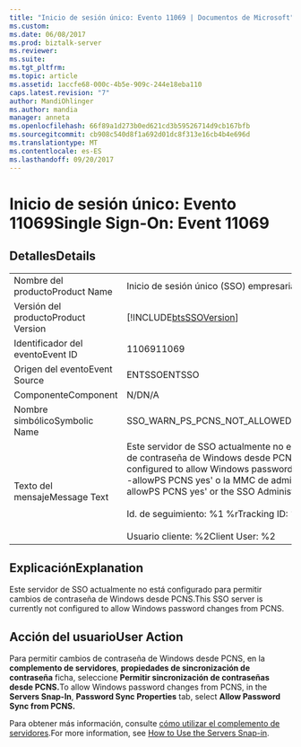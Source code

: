 ```yaml
---
title: "Inicio de sesión único: Evento 11069 | Documentos de Microsoft"
ms.custom: 
ms.date: 06/08/2017
ms.prod: biztalk-server
ms.reviewer: 
ms.suite: 
ms.tgt_pltfrm: 
ms.topic: article
ms.assetid: 1accfe68-000c-4b5e-909c-244e18eba110
caps.latest.revision: "7"
author: MandiOhlinger
ms.author: mandia
manager: anneta
ms.openlocfilehash: 66f89a1d273b0ed621cd3b59526714d9cb167bfb
ms.sourcegitcommit: cb908c540d8f1a692d01dc8f313e16cb4b4e696d
ms.translationtype: MT
ms.contentlocale: es-ES
ms.lasthandoff: 09/20/2017
---
```

# <a name="single-sign-on-event-11069"></a><span data-ttu-id="4b4b6-102">Inicio de sesión único: Evento 11069</span><span class="sxs-lookup"><span data-stu-id="4b4b6-102">Single Sign-On: Event 11069</span></span>
## <a name="details"></a><span data-ttu-id="4b4b6-103">Detalles</span><span class="sxs-lookup"><span data-stu-id="4b4b6-103">Details</span></span>  
  
|||  
|-|-|  
|<span data-ttu-id="4b4b6-104">Nombre del producto</span><span class="sxs-lookup"><span data-stu-id="4b4b6-104">Product Name</span></span>|<span data-ttu-id="4b4b6-105">Inicio de sesión único (SSO) empresarial</span><span class="sxs-lookup"><span data-stu-id="4b4b6-105">Enterprise Single Sign-On</span></span>|  
|<span data-ttu-id="4b4b6-106">Versión del producto</span><span class="sxs-lookup"><span data-stu-id="4b4b6-106">Product Version</span></span>|[!INCLUDE[btsSSOVersion](../includes/btsssoversion-md.md)]|  
|<span data-ttu-id="4b4b6-107">Identificador del evento</span><span class="sxs-lookup"><span data-stu-id="4b4b6-107">Event ID</span></span>|<span data-ttu-id="4b4b6-108">11069</span><span class="sxs-lookup"><span data-stu-id="4b4b6-108">11069</span></span>|  
|<span data-ttu-id="4b4b6-109">Origen del evento</span><span class="sxs-lookup"><span data-stu-id="4b4b6-109">Event Source</span></span>|<span data-ttu-id="4b4b6-110">ENTSSO</span><span class="sxs-lookup"><span data-stu-id="4b4b6-110">ENTSSO</span></span>|  
|<span data-ttu-id="4b4b6-111">Componente</span><span class="sxs-lookup"><span data-stu-id="4b4b6-111">Component</span></span>|<span data-ttu-id="4b4b6-112">N/D</span><span class="sxs-lookup"><span data-stu-id="4b4b6-112">N/A</span></span>|  
|<span data-ttu-id="4b4b6-113">Nombre simbólico</span><span class="sxs-lookup"><span data-stu-id="4b4b6-113">Symbolic Name</span></span>|<span data-ttu-id="4b4b6-114">SSO_WARN_PS_PCNS_NOT_ALLOWED</span><span class="sxs-lookup"><span data-stu-id="4b4b6-114">SSO_WARN_PS_PCNS_NOT_ALLOWED</span></span>|  
|<span data-ttu-id="4b4b6-115">Texto del mensaje</span><span class="sxs-lookup"><span data-stu-id="4b4b6-115">Message Text</span></span>|<span data-ttu-id="4b4b6-116">Este servidor de SSO actualmente no está configurado para permitir cambios de contraseña de Windows desde PCNS.</span><span class="sxs-lookup"><span data-stu-id="4b4b6-116">This SSO server is currently not configured to allow Windows password changes from PCNS.</span></span> <span data-ttu-id="4b4b6-117">Use 'ssoconfig -allowPS PCNS yes' o la MMC de administración de SSO.%r</span><span class="sxs-lookup"><span data-stu-id="4b4b6-117">Use 'ssoconfig -allowPS PCNS yes' or the SSO Administration MMC.%r</span></span><br /><br /> <span data-ttu-id="4b4b6-118">Id. de seguimiento: %1 %r</span><span class="sxs-lookup"><span data-stu-id="4b4b6-118">Tracking ID: %1%r</span></span><br /><br /> <span data-ttu-id="4b4b6-119">Usuario cliente: %2</span><span class="sxs-lookup"><span data-stu-id="4b4b6-119">Client User: %2</span></span>|  
  
## <a name="explanation"></a><span data-ttu-id="4b4b6-120">Explicación</span><span class="sxs-lookup"><span data-stu-id="4b4b6-120">Explanation</span></span>  
 <span data-ttu-id="4b4b6-121">Este servidor de SSO actualmente no está configurado para permitir cambios de contraseña de Windows desde PCNS.</span><span class="sxs-lookup"><span data-stu-id="4b4b6-121">This SSO server is currently not configured to allow Windows password changes from PCNS.</span></span>  
  
## <a name="user-action"></a><span data-ttu-id="4b4b6-122">Acción del usuario</span><span class="sxs-lookup"><span data-stu-id="4b4b6-122">User Action</span></span>  
 <span data-ttu-id="4b4b6-123">Para permitir cambios de contraseña de Windows desde PCNS, en la **complemento de servidores**, **propiedades de sincronización de contraseña** ficha, seleccione **Permitir sincronización de contraseñas desde PCNS.**</span><span class="sxs-lookup"><span data-stu-id="4b4b6-123">To allow Windows password changes from PCNS, in the **Servers Snap-In**, **Password Sync Properties** tab, select **Allow Password Sync from PCNS.**</span></span>  
  
 <span data-ttu-id="4b4b6-124">Para obtener más información, consulte [cómo utilizar el complemento de servidores](../core/how-to-use-the-servers-snap-in.md).</span><span class="sxs-lookup"><span data-stu-id="4b4b6-124">For more information, see [How to Use the Servers Snap-in](../core/how-to-use-the-servers-snap-in.md).</span></span>